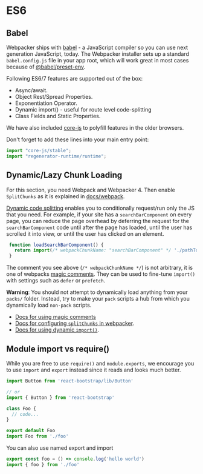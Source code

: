 # ES6

## Babel

Webpacker ships with [babel](https://babeljs.io/) - a JavaScript compiler so
you can use next generation JavaScript, today. The Webpacker installer sets up a
standard `babel.config.js` file in your app root, which will work great in most cases
because of [@babel/preset-env](https://github.com/babel/babel/tree/master/packages/babel-preset-env).

Following ES6/7 features are supported out of the box:

* Async/await.
* Object Rest/Spread Properties.
* Exponentiation Operator.
* Dynamic import() - useful for route level code-splitting
* Class Fields and Static Properties.

We have also included [core-js](https://github.com/zloirock/core-js) to polyfill features in the
older browsers.

Don't forget to add these lines into your main entry point:

```js
import "core-js/stable";
import "regenerator-runtime/runtime";
```

## Dynamic/Lazy Chunk Loading

For this section, you need Webpack and Webpacker 4. Then enable `SplitChunks` as it is explained in [docs/webpack](webpack.md).

[Dynamic code splitting](https://webpack.js.org/guides/code-splitting#dynamic-imports) enables you to conditionally request/run only the JS that you need. For example, if your site has a `searchBarComponent` on every page, you can reduce the page overhead by deferring the request for the `searchBarComponent` code until after the page has loaded, until the user has scrolled it into view, or until the user has clicked on an element.

```js
 function loadSearchBarComponent() {
   return import(/* webpackChunkName: "searchBarComponent" */ './pathTo/searchBarComponent')
 }
```

The comment you see above (`/* webpackChunkName */`) is not arbitrary, it is one of webpacks [magic comments](https://webpack.js.org/api/module-methods/#magic-comments). They can be used to fine-tune `import()` with settings such as `defer` or `prefetch`.

**Warning**: You should not attempt to dynamically load anything from your `packs/` folder. Instead, try to make your `pack` scripts a hub from which you dynamically load `non-pack` scripts.

- [Docs for using magic comments](https://webpack.js.org/api/module-methods/#magic-comments)
- [Docs for configuring `splitChunks` in webpacker](/docs/webpack.md#add-splitchunks-webpack-v4).
- [Docs for using dynamic `import()`](https://webpack.js.org/guides/code-splitting#dynamic-imports).

## Module import vs require()

While you are free to use `require()` and `module.exports`, we encourage you
to use `import` and `export` instead since it reads and looks much better.

```js
import Button from 'react-bootstrap/lib/Button'

// or
import { Button } from 'react-bootstrap'

class Foo {
  // code...
}

export default Foo
import Foo from './foo'
```

You can also use named export and import

```js
export const foo = () => console.log('hello world')
import { foo } from './foo'
```
